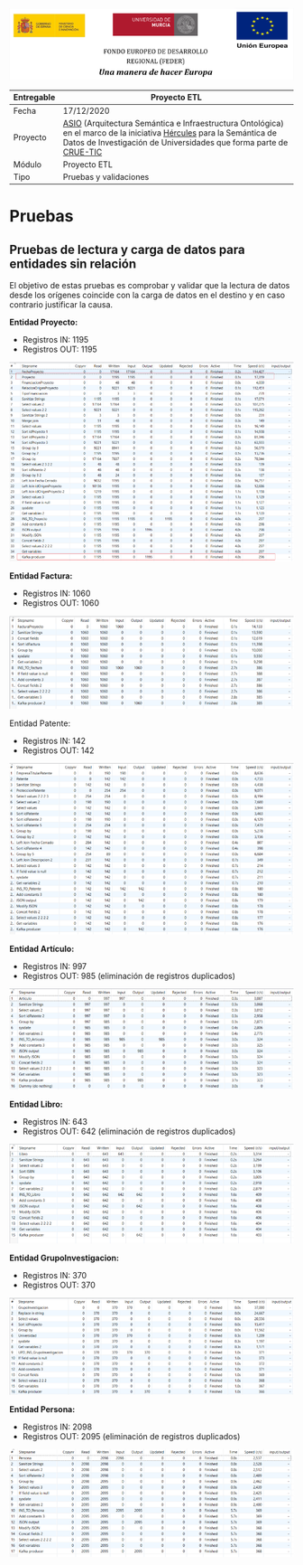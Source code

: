 ![](./images/logos_feder.png)



| Entregable | Proyecto ETL                                                 |
| ---------- | ------------------------------------------------------------ |
| Fecha      | 17/12/2020                                                   |
| Proyecto   | [ASIO](https://www.um.es/web/hercules/proyectos/asio) (Arquitectura Semántica e Infraestructura Ontológica) en el marco de la iniciativa [Hércules](https://www.um.es/web/hercules/) para la Semántica de Datos de Investigación de Universidades que forma parte de [CRUE-TIC](https://www.crue.org/proyecto/hercules/) |
| Módulo     | Proyecto ETL                                                 |
| Tipo       | Pruebas y validaciones                                       |

# Pruebas
## Pruebas de lectura y carga de datos para entidades sin relación

El objetivo de estas pruebas es comprobar y validar que la lectura de datos desde los orígenes coincide con la carga de datos en el destino y en caso contrario justificar la causa.

**Entidad Proyecto:**

- Registros IN: 1195
- Registros OUT: 1195

![](./images/step_metrics_project.png)

**Entidad Factura:**

- Registros IN: 1060
- Registros OUT: 1060

![](./images/step_metrics_invoice.png)

Entidad Patente:

- Registros IN: 142
- Registros OUT: 142

![](./images/step_metrics_patent.png)

**Entidad Artículo:**

- Registros IN: 997
- Registros OUT: 985 (eliminación de registros duplicados)

![](./images/step_metrics_article.png)

**Entidad Libro:**

- Registros IN: 643
- Registros OUT: 642 (eliminación de registros duplicados)

![](./images/step_metrics_book.png)

**Entidad GrupoInvestigacion:**

- Registros IN: 370
- Registros OUT: 370

![](./images/step_metrics_researchgroup.png)

**Entidad Persona:**

- Registros IN: 2098
- Registros OUT: 2095 (eliminación de registros duplicados)

![](./images/step_metrics_persona.png)